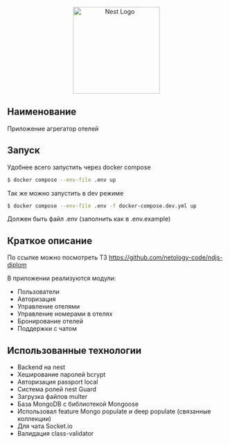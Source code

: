 <p align="center">
  <a href="http://nestjs.com/" target="blank"><img src="https://nestjs.com/img/logo-small.svg" width="200" alt="Nest Logo" /></a>
</p>

[circleci-image]: https://img.shields.io/circleci/build/github/nestjs/nest/master?token=abc123def456
[circleci-url]: https://circleci.com/gh/nestjs/nest

## Наименование

Приложение агрегатор отелей

## Запуск

Удобнее всего запустить через docker compose

```bash
$ docker compose --env-file .env up
```

Так же можно запустить в dev режиме

```bash
$ docker compose --env-file .env -f docker-compose.dev.yml up
```

Должен быть файл .env (заполнить как в .env.example)

## Краткое описание

По ссылке можно посмотреть ТЗ
https://github.com/netology-code/ndjs-diplom

В приложении реализуются модули:
- Пользователи
- Авторизация
- Управление отелями
- Управление номерами в отелях
- Бронирование отелей
- Поддержки с чатом

## Использованные технологии
- Backend на nest
- Хеширование паролей bcrypt
- Авторизация passport local
- Система ролей nest Guard
- Загрузка файлов multer
- База MongoDB с библиотекой Mongoose
- Использовал feature Mongo populate и deep populate (связанные коллекции)
- Для чата Socket.io
- Валидация class-validator
